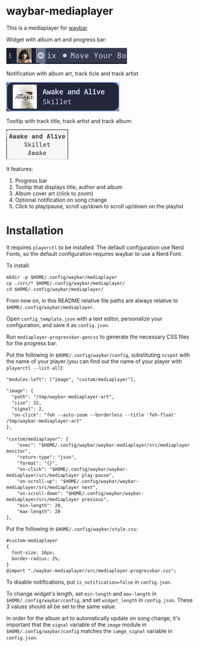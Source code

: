 # waybar-mediaplayer

This is a mediaplayer for [waybar](https://github.com/Alexays/Waybar).

Widget with album art and progress bar:

![progress_bar](./showcase/progress_bar.gif)

Notification with album art, track ticle and track artist

![notification](./showcase/notification.png)

Tooltip with track title, track artist and track album:

![tooltip](./showcase/tooltip.png)

It features:
1. Progress bar
1. Tooltip that displays title, author and album
1. Album cover art (click to zoom)
1. Optional notification on song change
1. Click to play/pause, scroll up/down to scroll up/down on the playlist

# Installation

It requires `playerctl` to be installed. The default configuration use Nerd Fonts, so the default configuration requires waybar to use a Nerd Font.

To install:

```
mkdir -p $HOME/.config/waybar/mediaplayer
cp ./src/* $HOME/.config/waybar/mediaplayer/
cd $HOME/.config/waybar/mediaplayer/
```

From now on, in this README relative file paths are always relative to `$HOME/.config/waybar/mediaplayer`.

Open `config_template.json` with a text editor, personalize your configuration, and save it as `config.json`.

Run `mediaplayer-progressbar-gencss` to generate the necessary CSS files for the progress bar.

Put the following in `$HOME/.config/waybar/config`, substituting `ncspot` with the name of your player (you can find out the name of your player with `playerctl --list-all`):

```
"modules-left": ["image", "custom/mediaplayer"],
```

```
"image": {
  "path": "/tmp/waybar-mediaplayer-art",
  "size": 32,
  "signal": 2,
  "on-click": "feh --auto-zoom --borderless --title 'feh-float' /tmp/waybar-mediaplayer-art"
},

"custom/mediaplayer": {
    "exec": "$HOME/.config/waybar/waybar-mediaplayer/src/mediaplayer monitor",
    "return-type": "json",
    "format": "{}",
    "on-click": "$HOME/.config/waybar/waybar-mediaplayer/src/mediaplayer play-pause",
    "on-scroll-up": "$HOME/.config/waybar/waybar-mediaplayer/src/mediaplayer next",
    "on-scroll-down": "$HOME/.config/waybar/waybar-mediaplayer/src/mediaplayer previous",
    "min-length": 20,
    "max-length": 20
},
```

Put the following in `$HOME/.config/waybar/style.css`:

```
#custom-mediaplayer
{
  font-size: 16px;
  border-radius: 2%;
}
@import "./waybar-mediaplayer/src/mediaplayer-progressbar.css";
```

To disable notifications, put `is_notification=false` in `config.json`.

To change widget's length, set `min-length` and `max-length` in `$HOME/.config/waybar/config`, and set `widget_length` in `config.json`. These 3 values should all be set to the same value.

In order for the album art to automatically update on song change, it's important that the `signal` variable of the `image` module in `$HOME/.config/waybar/config` matches the `iamge_signal` variable in `config.json`.

